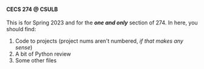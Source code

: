 #### CECS 274 @ CSULB

This is for Spring 2023 and for the ***one and only*** section of 274. In here, you should find:
1. Code to projects (project nums aren't numbered, *if that makes any sense*)
2. A bit of Python review
3. Some other files
